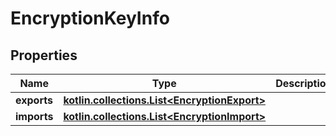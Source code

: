 
# EncryptionKeyInfo

## Properties
| Name | Type | Description | Notes |
| ------------ | ------------- | ------------- | ------------- |
| **exports** | [**kotlin.collections.List&lt;EncryptionExport&gt;**](EncryptionExport.md) |  |  [optional] |
| **imports** | [**kotlin.collections.List&lt;EncryptionImport&gt;**](EncryptionImport.md) |  |  [optional] |
